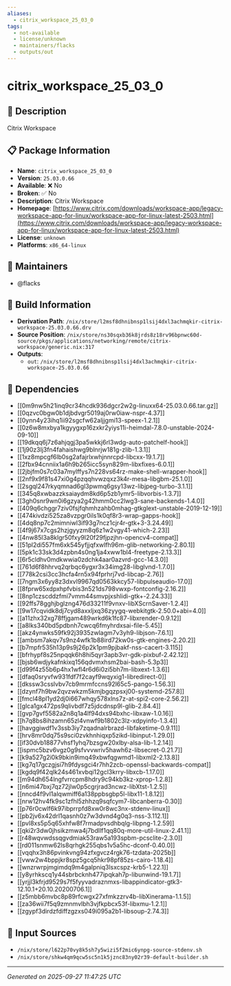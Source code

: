 ```yaml
---
aliases:
  - citrix_workspace_25_03_0
tags:
  - not-available
  - license/unknown
  - maintainers/flacks
  - outputs/out
---
```


# citrix_workspace_25_03_0

## 📝 Description

Citrix Workspace

## 📋 Package Information

- **Name**: `citrix_workspace_25_03_0`
- **Version**: `25.03.0.66`
- **Available**: ❌ No
- **Broken**: ✅ No
- **Description**: Citrix Workspace
- **Homepage**: [https://www.citrix.com/downloads/workspace-app/legacy-workspace-app-for-linux/workspace-app-for-linux-latest-2503.html](https://www.citrix.com/downloads/workspace-app/legacy-workspace-app-for-linux/workspace-app-for-linux-latest-2503.html)
- **License**: `unknown`
- **Platforms**: `x86_64-linux`
## 👥 Maintainers

- @flacks


## 🔧 Build Information

- **Derivation Path**: `/nix/store/l2msf8dhnibnsp1lsij4dxl3achmqkir-citrix-workspace-25.03.0.66.drv`
- **Source Position**: `/nix/store/ns30sqxb36k8jrds8z18rv96bpnwc60d-source/pkgs/applications/networking/remote/citrix-workspace/generic.nix:317`
- **Outputs**:
  - `out`:  `/nix/store/l2msf8dhnibnsp1lsij4dxl3achmqkir-citrix-workspace-25.03.0.66`

## 🔗 Dependencies

- [[0m9nw5h21inq9cr34hcdk936dgcr2w2g-linuxx64-25.03.0.66.tar.gz]]
- [[0qzvc0bgw0b1djbdvgr5019aj0rw0iaw-nspr-4.37]]
- [[0ynn4y23ihq1ii92sgcfw62aljjgmi13-speex-1.2.1]]
- [[0z6w8mxbya1kgyygxp16zxkr2yiys11i-heimdal-7.8.0-unstable-2024-09-10]]
- [[19dkqq6j7z6ahjqgj3pa5wkkj6rl3wdg-auto-patchelf-hook]]
- [[1j90z3lj3fn4fahaishwg9blnrjw181g-zlib-1.3.1]]
- [[1xz8mpcgf6lb0sg2afajrlxwhjnnrcpd-libcxx-19.1.7]]
- [[2fbx94cnniix1a6h9b265icc5syn829m-libxfixes-6.0.1]]
- [[2jbjfm0s7c03a7mylffys7n228vs64rz-make-shell-wrapper-hook]]
- [[2nf9x9f81s47xi0g4pzqqhvwzqxz3k4r-mesa-libgbm-25.1.0]]
- [[2sgql247rkyqmnad6gl3pwmq6gsy13wz-libjpeg-turbo-3.1.1]]
- [[345q8xwbazzksaiaydm8kd6p5zb1ymr5-libvorbis-1.3.7]]
- [[3gh0snr9wn0i6gzya2g42hmm0cc2lwg3-sane-backends-1.4.0]]
- [[409q6chggr7ziv0fsjfqhmhzahb0mhag-gtkglext-unstable-2019-12-19]]
- [[474kivdzi525za8vzpgr0ils1k0qf8r3-wrap-gapps-hook]]
- [[4dq8np7c2mimniwl3if93g7ncz1cjr4r-gtk+3-3.24.49]]
- [[4f9j67x7cgs2hzjgyyzm8q6z1w2vgy41-which-2.23]]
- [[4nw85l3a8klgr50fxy9l20f29fjpzjhn-opencv4-compat]]
- [[51pl2di557fm6xk545yfjjqfxwlfh96m-glib-networking-2.80.1]]
- [[5pk1c33sk3d4zpbn4s0ng1ja4xww1bl4-freetype-2.13.3]]
- [[6r5cldhv0mdkwwia0zdchk4aar0azvrd-gcc-14.3.0]]
- [[761d6f8hhrvq2qrbqc6ygxr3x34img28-libglvnd-1.7.0]]
- [[778k2csi3cc3hcfa4rn5x94fprhrj7vd-libcap-2.76]]
- [[7ngm3x6yy8z3dxvl9967qd0563kkcy57-libpulseaudio-17.0]]
- [[8fprw65xdpxhpfvbis3n521ds798vwxp-fontconfig-2.16.2]]
- [[8np1czscddzfmi7vmm44smvpjxshlidi-gtk+-2.24.33]]
- [[92ffs78gghjbglzng476d33211f9vnxv-libXScrnSaver-1.2.4]]
- [[9w17cqvidk8dj7cyd8axxljxq36zyygq-webkitgtk-2.50.0+abi=4.0]]
- [[a11zhx32xg78ffjgam489wrkd6k1fc87-libxrender-0.9.12]]
- [[a8lks340bd5pdbnh7cwcq6fmyhrdxsai-file-5.45]]
- [[akz4ynwks59fk92j3935zwlagm7v3yh9-libjson-7.6.1]]
- [[ambsm7akqv7s9nz4wfk1b88ird72kw0s-gtk-engines-2.20.2]]
- [[b7mpfr535h13p9s9j26p2k1pm9pjbakf-nss-cacert-3.115]]
- [[bfrhypf8s25npqqk6h8hi5qyr3apb3vr-gdk-pixbuf-2.42.12]]
- [[bjsb6wdjykafnkixq156qdvmxhsm2bai-bash-5.3p3]]
- [[d99f4z55b6p4hx1wfl4r6d6i0zi5bh7m-libxext-1.3.6]]
- [[dfaq0sryvfw931fdf7f2cayf9wqyxig1-libredirect-0]]
- [[dkssw3csslvbv7cb9mrmfccns92l65c5-pango-1.56.3]]
- [[dzynf7h9bw2qvzwkzm5kmjbgqzpsxj00-systemd-257.8]]
- [[fmcl48pl1yd2dj0i667whqy578xlns7z-at-spi2-core-2.56.2]]
- [[glca1gx472ps9qlivbdf7z5jdcdnsp9l-glib-2.84.4]]
- [[gvp7gvf5582a2n8q1a4lf94dxs94bxhc-libxaw-1.0.16]]
- [[h7q8bs8ihzamn65zl4vnwf9b1802c3lz-xdpyinfo-1.3.4]]
- [[havggiwdf1v3ssb3iy7zqadnalrbrazd-libfaketime-0.9.11]]
- [[hrv8mr0dq75s9sci0zvkhnhiqxp5zikd-libinput-1.29.0]]
- [[if30dvb18877vhsf1yhq7bzsgw20xlby-alsa-lib-1.2.14]]
- [[ispmc5bzv6vgz0g9sfvvvwriv5hawh6z-libsecret-0.21.7]]
- [[k9a527g2i0k9bkin9imq49xbwfqgwmd1-libxml2-2.13.8]]
- [[kg7q17gczgjsi7h9fdysgci4r7hh2zcb-openssl-backwards-compat]]
- [[kgdq9f42qlk24s461xvbqi12gcl3krry-libxcb-1.17.0]]
- [[m94dh654lngfvrrcpm8hdry9c94kb3kz-xprop-1.2.8]]
- [[n6mi47bxj7qz72jlw0p5cgrjrad3ncwz-libXtst-1.2.5]]
- [[nncd4f9vl1alqwmiff6a138ppbsgbp5l-libx11-1.8.12]]
- [[nrw12hv4fk9sc1zfhl5zhhzq9sqfcym7-libcanberra-0.30]]
- [[p76r0cwlf6k97ibprrpfd8xw0r8wc3nx-stdenv-linux]]
- [[pb2jv6x42drl1qasnh0z7w3dvnd4g0q3-nss-3.112.1]]
- [[pvl8xs5p5q65xhfw8f7rmadpvsdhbqlg-libpng-1.2.59]]
- [[qki2r3dw0jhsikzmwa4j7bdllf1qq80q-more-util-linux-2.41.1]]
- [[r48wqvwdssqgvdmiak53raw5a193spbm-pcsclite-2.3.0]]
- [[rd011snmw62ls8qrhgk255qbs1v5a5hc-dconf-0.40.0]]
- [[vqqhx3h86pvinkvng94zfxgvcz4rgk76-tzdata-2025b]]
- [[vww2w4bppjkr8spz5gcq5hkr98pf85zs-cairo-1.18.4]]
- [[wnzrwrpjmgimdq9m4galpniq3lsxcspz-krb5-1.22.1]]
- [[y8yrhkscq1y44sbrbcknh477ipqkah7p-libunwind-19.1.7]]
- [[yrjjl3kfrjd9529s7f5fyyvadraznmxs-libappindicator-gtk3-12.10.1+20.10.20200706.1]]
- [[z5mbb6mvbc8p89rfcwgx27xfmkzzrv4b-libXinerama-1.1.5]]
- [[za36wii7f5q9zmnmvlbh3vjfkpbcx53f-libxmu-1.2.1]]
- [[zgypf3dirdzfdiffzgzxs049i095a2b1-libsoup-2.74.3]]

## 📁 Input Sources

- `/nix/store/l622p70vy8k5sh7y5wizi5f2mic6ynpg-source-stdenv.sh`
- `/nix/store/shkw4qm9qcw5sc5n1k5jznc83ny02r39-default-builder.sh`

---
*Generated on 2025-09-27 11:47:25 UTC*
